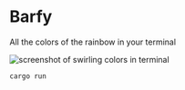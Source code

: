# Barfy
All the colors of the rainbow in your terminal

![screenshot of swirling colors in terminal](https://github.com/dancescanline/barfy/blob/main/screenshot.png)

`cargo run`